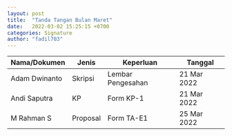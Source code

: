 ```yaml
---
layout: post
title:  "Tanda Tangan Bulan Maret"
date:   2022-03-02 15:25:15 +0700
categories: Signature
author: "fadil703"
---
```


| Nama/Dokumen | Jenis | Keperluan | Tanggal |
| ------ | ------ | ------ | ------ |
| Adam Dwinanto | Skripsi | Lembar Pengesahan | 21 Mar 2022 |
| Andi Saputra | KP | Form KP-1 | 21 Mar 2022 |
| M Rahman S | Proposal | Form TA-E1 | 25 Mar 2022 |